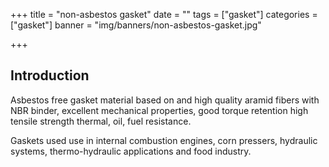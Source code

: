 +++
title = "non-asbestos gasket"
date = ""
tags = ["gasket"]
categories = ["gasket"]
banner = "img/banners/non-asbestos-gasket.jpg"

+++
## Introduction

Asbestos free gasket material based on and high quality aramid fibers with NBR binder, excellent mechanical properties, good torque retention high tensile strength thermal, oil, fuel resistance.

Gaskets used  use in internal combustion engines, corn pressers, hydraulic systems, thermo-hydraulic applications and food industry.
